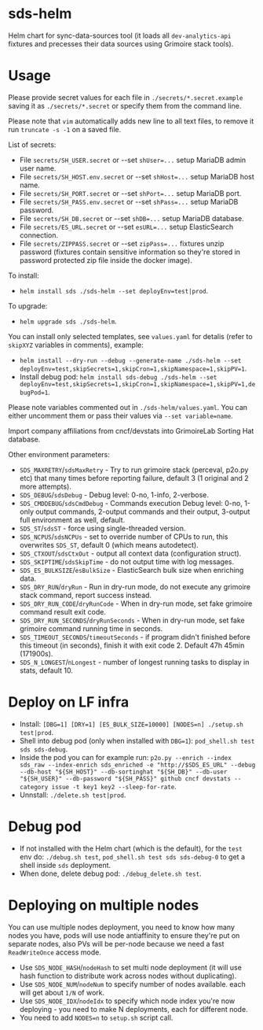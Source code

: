 # sds-helm

Helm chart for sync-data-sources tool (it loads all `dev-analytics-api` fixtures and precesses their data sources using Grimoire stack tools).


# Usage

Please provide secret values for each file in `./secrets/*.secret.example` saving it as `./secrets/*.secret` or specify them from the command line.

Please note that `vim` automatically adds new line to all text files, to remove it run `truncate -s -1` on a saved file.

List of secrets:
- File `secrets/SH_USER.secret` or --set `shUser=...` setup MariaDB admin user name.
- File `secrets/SH_HOST.env.secret` or --set `shHost=...` setup MariaDB host name.
- File `secrets/SH_PORT.secret` or --set `shPort=...` setup MariaDB port.
- File `secrets/SH_PASS.env.secret` or --set `shPass=...` setup MariaDB password.
- File `secrets/SH_DB.secret` or --set `shDB=...` setup MariaDB database.
- File `secrets/ES_URL.secret` or --set `esURL=...` setup ElasticSearch connection.
- File `secrets/ZIPPASS.secret` or --set `zipPass=...` fixtures unzip password (fixtures contain sensitive information so they're stored in password protected zip file inside the docker image).

To install:
- `helm install sds ./sds-helm --set deployEnv=test|prod`.

To upgrade:
- `helm upgrade sds ./sds-helm`.

You can install only selected templates, see `values.yaml` for detalis (refer to `skipXYZ` variables in comments), example:
- `helm install --dry-run --debug --generate-name ./sds-helm --set deployEnv=test,skipSecrets=1,skipCron=1,skipNamespace=1,skipPV=1`.
- Install debug pod: `helm install sds-debug ./sds-helm --set deployEnv=test,skipSecrets=1,skipCron=1,skipNamespace=1,skipPV=1,debugPod=1`.

Please note variables commented out in `./sds-helm/values.yaml`. You can either uncomment them or pass their values via `--set variable=name`.

Import company affiliations from cncf/devstats into GrimoireLab Sorting Hat database.

Other environment parameters:

- `SDS_MAXRETRY`/`sdsMaxRetry` - Try to run grimoire stack (perceval, p2o.py etc) that many times before reporting failure, default 3 (1 original and 2 more attempts).
- `SDS_DEBUG`/`sdsDebug` - Debug level: 0-no, 1-info, 2-verbose.
- `SDS_CMDDEBUG`/`sdsCmdDebug` - Commands execution Debug level: 0-no, 1-only output commands, 2-output commands and their output, 3-output full environment as well, default.
- `SDS_ST`/`sdsST` - force using single-threaded version.
- `SDS_NCPUS`/`sdsNCPUs` - set to override number of CPUs to run, this overwrites `SDS_ST`, default 0 (which means autodetect).
- `SDS_CTXOUT`/`sdsCtxOut` - output all context data (configuration struct).
- `SDS_SKIPTIME`/`sdsSkipTime` - do not output time with log messages.
- `SDS_ES_BULKSIZE`/`esBulkSize` - ElasticSearch bulk size when enriching data.
- `SDS_DRY_RUN`/`dryRun` - Run in dry-run mode, do not execute any grimoire stack command, report success instead.
- `SDS_DRY_RUN_CODE`/`dryRunCode` - When in dry-run mode, set fake grimoire command result exit code.
- `SDS_DRY_RUN_SECONDS`/`dryRunSeconds` - When in dry-run mode, set fake grimoire command running time in seconds.
- `SDS_TIMEOUT_SECONDS`/`timeoutSeconds` - if program didn't finished before this timeout (in seconds), finish it with exit code 2. Default 47h 45min (171900s).
- `SDS_N_LONGEST`/`nLongest` - number of longest running tasks to display in stats, default 10.

# Deploy on LF infra

- Install: `[DBG=1] [DRY=1] [ES_BULK_SIZE=10000] [NODES=n] ./setup.sh test|prod`.
- Shell into debug pod (only when installed with `DBG=1`): `pod_shell.sh test sds sds-debug`.
- Inside the pod you can for example run: `p2o.py --enrich --index sds_raw --index-enrich sds_enriched -e "http://$SDS_ES_URL" --debug --db-host "${SH_HOST}" --db-sortinghat "${SH_DB}" --db-user "${SH_USER}" --db-password "${SH_PASS}" github cncf devstats --category issue -t key1 key2 --sleep-for-rate`.
- Unnstall: `./delete.sh test|prod`.


# Debug pod

- If not installed with the Helm chart (which is the default), for the `test` env do: `./debug.sh test`, `pod_shell.sh test sds sds-debug-0` to get a shell inside `sds` deployment.
- When done, delete debug pod: `./debug_delete.sh test`.


# Deploying on multiple nodes

You can use multiple nodes deployment, you need to know how many nodes you have, pods will use node antiaffinity to ensure they're put on separate nodes, also PVs will be per-node because we need a fast `ReadWriteOnce` access mode.

- Use `SDS_NODE_HASH`/`nodeHash` to set multi node deployment (it will use hash function to distribute work across nodes without duplicating).
- Use `SDS_NODE_NUM`/`nodeNum` to specify number of nodes available. each will get about `1/N` of work.
- Use `SDS_NODE_IDX`/`nodeIdx` to specify which node index you're now deploying - you need to make N deployments, each for different node.
- You need to add `NODES=n` to `setup.sh` script call.
